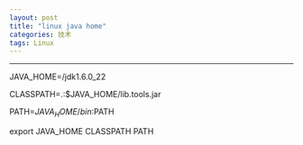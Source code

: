 ```yaml
---
layout: post
title: "linux java home"
categories: 技术
tags: Linux
---
```



---
JAVA_HOME=/jdk1.6.0_22

CLASSPATH=.:$JAVA_HOME/lib.tools.jar

PATH=$JAVA_HOME/bin:$PATH

export JAVA_HOME CLASSPATH PATH
